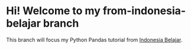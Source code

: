 # Hi! Welcome to my from-indonesia-belajar branch
This branch will focus my Python Pandas tutorial from [Indonesia Belajar](https://www.youtube.com/@belajaridn).
